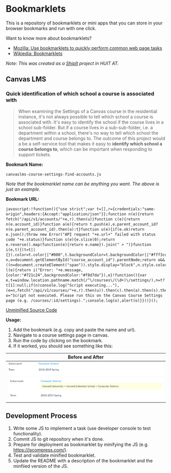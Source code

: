 # Bookmarklets

This is a repository of bookmarklets or mini apps that you can store in your browser bookmarks and run with one click.  

Want to know more about bookmarklets?

- [Mozilla: Use bookmarklets to quickly perform common web page tasks](https://support.mozilla.org/en-US/kb/bookmarklets-perform-common-web-page-tasks)
- [Wikiedia: Bookmarklets](https://en.wikipedia.org/wiki/Bookmarklet)

_Note: This was created as a [ShipIt](https://www.atlassian.com/company/shipit) project in HUIT AT._

## Canvas LMS

### Quick identification of which school a course is associated with 

> When examining the Settings of a Canvas course in the residential instance, it's not always possible to tell which school a course is associated with. It's easy to identify the school if the course lives in a school sub-folder. But if a course lives in a sub-sub-folder, i.e. a department within a school, there's no way to tell which school the department and course belongs to. The outcome of this project would a be a self-service tool that makes it easy to **identify which school a course belongs to**, which can be important when responding to support tickets. 

**Bookmark Name:** 

```
canvaslms-course-settings-find-accounts.js
```

_Note that the bookmarklet name can be anything you want. The above is just an example._

**Bookmark URL:**
```
javascript:!function(){"use strict";var t=[],r={credentials:"same-origin",headers:{Accept:"application/json"}};function n(e){return fetch("/api/v1/accounts/"+e,r).then(u)}function c(e){return n(e.account_id)}function a(e){return t.push(e),e.parent_account_id?n(e.parent_account_id).then(a):t}function u(e){if(e.ok)return e.json();throw new Error("API request "+e.url+" failed with status code "+e.status)}function s(e){e.slice(0);return e.reverse().map(function(e){return e.name}).join(" > ")}function i(e,t){(t=t||{}).color=t.color||"#000",t.backgroundColor=t.backgroundColor||"#fff3cd";var n,o=document.getElementById("course_account_id").parentNode;return o&&((n=document.createElement("span")).style.display="block",n.style.color=t.color,n.style.backgroundColor=t.backgroundColor,n.style.padding=".5em",n.style.marginBottom="1em",n.appendChild(document.createTextNode(e)),o.appendChild(n)),e}function l(e){return i("Error: "+e.message,{color:"#721c24",backgroundColor:"#f8d7da"}),e}!function(){var e,t=window.location.pathname.match(/^\/courses\/(\d+)\/settings/),n=t?t[1]:null;if(n)console.log("Script executing..."),(e=n,fetch("/api/v1/courses/"+e,r).then(u)).then(c).then(a).then(s).then(i).catch(l);else{var o="Script not executed. Please run this on the Canvas Course Settings page (e.g. /courses/:id/settings).";console.log(o),alert(o)}}()}();
```

[Unminified Source Code](canvaslms/course-settings-find-all-accounts.js)

**Usage:**

1. Add the bookmark (e.g. copy and paste the name and url).
2. Navigate to a course settings page in canvas.
3. Run the code by clicking on the bookmark.
4. If it worked, you should see something like this:

| Before and After | 
|---|
| ![Before](images/canvaslms-course-settings-find-accounts-before.png) | 
| ![After](images/canvaslms-course-settings-find-accounts-after.png) |


## Development Process

1. Write some JS to implement a task (use developer console to test functionality).
2. Commit JS to git repository when it's done.
3. Prepare for deployment as bookmarklet by minifying the JS (e.g. https://jscompress.com/).
4. Test and validate minified bookmarklet.
5. Update the README with a description of the bookmarklet and the minfiied version of the JS.
